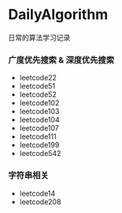 # DailyAlgorithm

日常的算法学习记录

### 广度优先搜索 & 深度优先搜索

- leetcode22
- leetcode51
- leetcode52
- leetcode102
- leetcode103
- leetcode104
- leetcode107
- leetcode111
- leetcode199
- leetcode542

### 字符串相关

- leetcode14
- leetcode208
